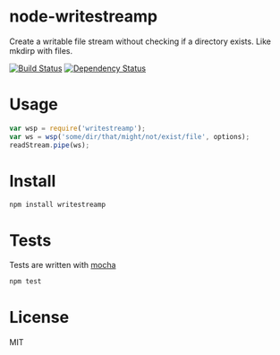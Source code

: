 # node-writestreamp

Create a writable file stream without checking if a directory exists. Like mkdirp with files.

[![Build Status](https://secure.travis-ci.org/fent/node-writestreamp.png)](http://travis-ci.org/fent/node-writestreamp) [![Dependency Status](https://gemnasium.com/fent/node-writestreamp.svg)](https://gemnasium.com/fent/node-writestreamp)

# Usage

```js
var wsp = require('writestreamp');
var ws = wsp('some/dir/that/might/not/exist/file', options);
readStream.pipe(ws);
```

# Install

    npm install writestreamp


# Tests
Tests are written with [mocha](http://visionmedia.github.com/mocha/)

```bash
npm test
```

# License
MIT
